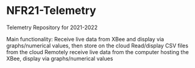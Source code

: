 # NFR21-Telemetry

Telemetry Repository for 2021-2022

Main functionality:
Receive live data from XBee and display via graphs/numerical values, then store on the cloud
Read/display CSV files from the cloud
Remotely receive live data from the computer hosting the XBee, display via graphs/numerical values

